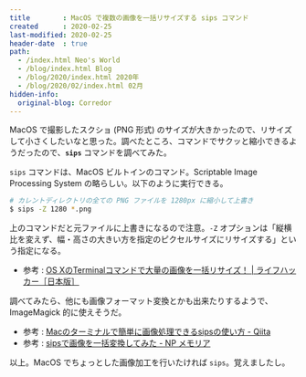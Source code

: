 ```yaml
---
title        : MacOS で複数の画像を一括リサイズする sips コマンド
created      : 2020-02-25
last-modified: 2020-02-25
header-date  : true
path:
  - /index.html Neo's World
  - /blog/index.html Blog
  - /blog/2020/index.html 2020年
  - /blog/2020/02/index.html 02月
hidden-info:
  original-blog: Corredor
---
```


MacOS で撮影したスクショ (PNG 形式) のサイズが大きかったので、リサイズして小さくしたいなと思った。調べたところ、コマンドでサクッと縮小できるようだったので、**`sips`** コマンドを調べてみた。

`sips` コマンドは、MacOS ビルトインのコマンド。Scriptable Image Processing System の略らしい。以下のように実行できる。

```bash
# カレントディレクトリの全ての PNG ファイルを 1280px に縮小して上書き
$ sips -Z 1280 *.png
```

上のコマンドだと元ファイルに上書きになるので注意。`-Z` オプションは「縦横比を変えず、幅・高さの大きい方を指定のピクセルサイズにリサイズする」という指定になる。

- 参考 : [OS XのTerminalコマンドで大量の画像を一括リサイズ！ | ライフハッカー［日本版］](https://www.lifehacker.jp/2012/11/121130terminal.html)

調べてみたら、他にも画像フォーマット変換とかも出来たりするようで、ImageMagick 的に使えそうだ。

- 参考 : [Macのターミナルで簡単に画像処理できるsipsの使い方 - Qiita](https://qiita.com/livlea/items/53b755e5067d4ebc5b43)
- 参考 : [sipsで画像を一括変換してみた - NP メモリア](https://nprog256.net/post/2019/06/convert-all-image-by-sips/)

以上。MacOS でちょっとした画像加工を行いたければ `sips`。覚えましたし。
